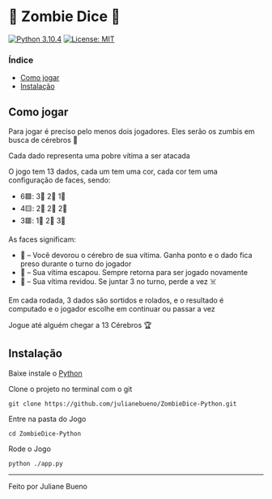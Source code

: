 # 🎲 Zombie Dice 🎲
[![Python 3.10.4](https://img.shields.io/badge/python-3.10-blue.svg)](https://www.python.org/downloads/release/python-3104/)
[![License: MIT](https://img.shields.io/badge/License-MIT-yellow.svg)](https://opensource.org/licenses/MIT)

### Índice
- [Como jogar](#como-jogar)
- [Instalação](#instalação)

## Como jogar

Para jogar é preciso pelo menos dois jogadores. Eles serão os zumbis em busca de cérebros 🧟

Cada dado representa uma pobre vítima a ser atacada

O jogo tem 13 dados, cada um tem uma cor, cada cor tem uma configuração de faces, sendo:

- 6🟩: 3🧠 2👣 1🔫
- 4🟨: 2🧠 2👣 2🔫
- 3🟥: 1🧠 2👣 3🔫

As faces significam:
- 🧠 – Você devorou o cérebro de sua vítima. Ganha ponto e o dado fica preso durante o turno do jogador
- 👣 – Sua vítima escapou. Sempre retorna para ser jogado novamente
- 🔫 – Sua vítima revidou. Se juntar 3 no turno, perde a vez ☠️

Em cada rodada, 3 dados são sortidos e rolados, e o resultado é computado e o jogador escolhe em continuar ou passar a vez

Jogue até alguém chegar a 13 Cérebros 🏆

## Instalação

Baixe instale o [Python](https://www.python.org/downloads/)

Clone o projeto no terminal com o git
```
git clone https://github.com/julianebueno/ZombieDice-Python.git
```

Entre na pasta do Jogo
```
cd ZombieDice-Python
```

Rode o Jogo
```
python ./app.py
```
---
Feito por Juliane Bueno
